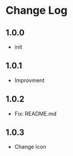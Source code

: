 # Change Log

## 1.0.0

- init

## 1.0.1

- Improvment
## 1.0.2

- Fix: README.md
## 1.0.3

- Change icon